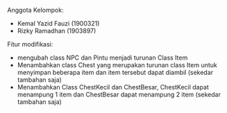 Anggota Kelompok: 
- Kemal Yazid Fauzi (1900321)
- Rizky Ramadhan (1903897)
                 
Fitur modifikasi: 
- mengubah class NPC dan Pintu menjadi turunan Class Item
- Menambahkan class Chest yang merupakan turunan class Item untuk menyimpan beberapa item dan item tersebut dapat diambil (sekedar tambahan saja)
- Menambahkan Class ChestKecil dan ChestBesar, ChestKecil dapat menampung 1 item dan ChestBesar dapat menampung 2 item (sekedar tambahan saja)
